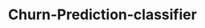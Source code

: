 ---
schema: default
title: Churn-Prediction-classifier
organization: ResponsibleAIML
notes: type = kedro_datasets.pickle.pickle_dataset
resources:
  - name: Churn-Prediction-classifier
    url: 'https://www.github.com/ResponsibleAIML/django-kedro/tree/main/kedro-projects/churn-prediction-kedro/data/06_models/classifier.pickle/2023-10-26T23.10.13.696Z/classifier.pickle'
    format: pickle
category:
  - 06-models
maintainer: 
maintainer_email: 
project:
  - Churn-Prediction
preview: |
  
---